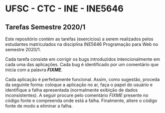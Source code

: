 # UFSC - CTC - INE - INE5646

## Tarefas Semestre 2020/1

Este repositório contém as tarefas (exercícios) a serem realizados pelos estudantes matriculados na disciplina INE5646 Programação para Web no semestre 2020/1.

Cada tarefa consiste em corrigir os bugs introduzidos intencionalmente em cada uma das aplicações. Cada bug é identificado por um comentário que inicia com a palavra ***FIXME***.

Cada aplicação é perfeitamente funcional. Assim, como sugestão, proceda da seguinte forma: coloque a aplicação no ar, faça o papel do usuário e identifique a falha apresentada (normalmente exibição de dados inconsistentes). A seguir procure pelo comentário *FIXME* presente no código fonte e compreenda onde está a falha. Finalmente, altere o código fonte de modo a eliminar a falha.
